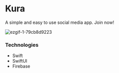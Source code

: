 # Kura
A simple and easy to use social media app. Join now!

![ezgif-1-79cb8d9223](https://github.com/kurniawanj26/kura/assets/6804018/eb27b6b3-eb3f-45eb-a65a-578911a1aa16)

### Technologies
- Swift
- SwiftUI
- Firebase
